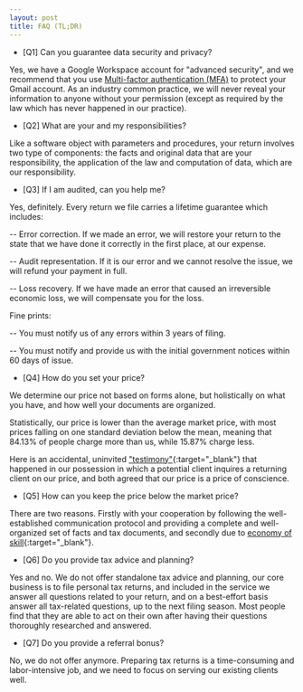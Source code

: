 ```yaml
---
layout: post
title: FAQ (TL;DR)
---
```


- [Q1] Can you guarantee data security and privacy?

Yes, we have a Google Workspace account for "advanced security", and we recommend that you use <a href="https://en.wikipedia.org/wiki/Multi-factor_authentication" target="_blank">Multi-factor authentication (MFA)</a> to protect your Gmail account. As an industry common practice, we will never reveal your information to anyone without your permission (except as required by the law which has never happened in our practice).

- [Q2] What are your and my responsibilities?

Like a software object with parameters and procedures, your return involves two type of components: the facts and original data that are your responsibility, the application of the law and computation of data, which are our responsibility.

- [Q3] If I am audited, can you help me?

Yes, definitely. Every return we file carries a lifetime guarantee which includes:

-- Error correction. If we made an error, we will restore your return to the state that we have done it correctly in the first place, at our expense. 

-- Audit representation. If it is our error and we cannot resolve the issue, we will refund your payment in full.

-- Loss recovery. If we have made an error that caused an irreversible economic loss, we will compensate you for the loss.

Fine prints: 

-- You must notify us of any errors within 3 years of filing. 

-- You must notify and provide us with the initial government notices within 60 days of issue.

- [Q4] How do you set your price?

We determine our price not based on forms alone, but holistically on what you have, and how well your documents are organized.

Statistically, our price is lower than the average market price, with most prices falling on one standard deviation below the mean, meaning that 84.13% of people charge more than us, while 15.87% charge less.

Here is an accidental, uninvited ["testimony"](/assets/images/20220207-price-of-conscience.jpeg){:target="_blank"} that happened in our possession in which a potential client inquires a returning client on our price, and both agreed that our price is a price of conscience. 

- [Q5] How can you keep the price below the market price?

There are two reasons. Firstly with your cooperation by following the well-established communication protocol and providing a complete and well-organized set of facts and tax documents, and secondly due to [economy of skill](/cat/prose/2020/12/24/economy-of-skill.html){:target="_blank"}.

- [Q6] Do you provide tax advice and planning?

Yes and no. We do not offer standalone tax advice and planning, our core business is to file personal tax returns, and included in the service we answer all questions related to your return, and on a best-effort basis answer all tax-related questions, up to the next filing season. Most people find that they are able to act on their own after having their questions thoroughly researched and answered.

- [Q7] Do you provide a referral bonus?

No, we do not offer anymore. Preparing tax returns is a time-consuming and labor-intensive job, and we need to focus on serving our existing clients well. 

